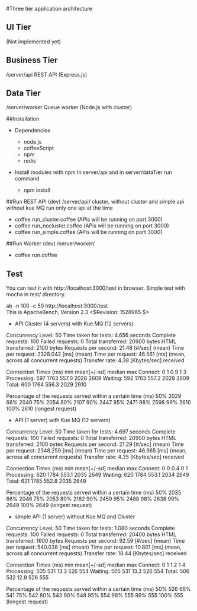 #Three tier application architecture

## UI Tier
(Not implemented yet)

## Business Tier
/server/api
REST API (Express.js)

## Data Tier
/server/worker
Queue worker (Node.js with cluster)

##Installation
* Dependencies
	- node.js
	- coffeeScript
	- npm
	- redis

* Install modules with npm
In server/api and in server/dataTier run command
	- npm install

##Run REST API (dev)
/server/api/
cluster, without cluster and simple api without kue MQ
run only one api at the time

* coffee run_cluster.coffee (APis will be running on port 3000)
* coffee run_nocluster.coffee (APis will be running on port 3000)
* coffee run_simple.coffee (APis will be running on port 3000)

##Run Worker (dev)
/server/worker/

* coffee run.coffee

## Test
You can test it with http://localhost:3000/test in browser.
Simple test with mocha in test/ directory.

ab -n 100 -c 50 http://localhost:3000/test  
This is ApacheBench, Version 2.3 <$Revision: 1528965 $>

* API Cluster (4 servers) with Kue MQ (12 servers)

Concurrency Level:      50
Time taken for tests:   4.656 seconds
Complete requests:      100
Failed requests:        0
Total transferred:      20900 bytes
HTML transferred:       2100 bytes
Requests per second:    21.48 [#/sec] (mean)
Time per request:       2328.042 [ms] (mean)
Time per request:       46.561 [ms] (mean, across all concurrent requests)
Transfer rate:          4.38 [Kbytes/sec] received

Connection Times (ms)
              min  mean[+/-sd] median   max
Connect:        0    1   0.9      1       3
Processing:   597 1763 557.0   2028    2609
Waiting:      592 1763 557.2   2028    2609
Total:        600 1764 556.3   2029    2610

Percentage of the requests served within a certain time (ms)
  50%   2029
  66%   2040
  75%   2054
  80%   2107
  90%   2447
  95%   2471
  98%   2598
  99%   2610
 100%   2610 (longest request)
 
* API (1 server) with Kue MQ (12 servers)

Concurrency Level:      50
Time taken for tests:   4.697 seconds
Complete requests:      100
Failed requests:        0
Total transferred:      20900 bytes
HTML transferred:       2100 bytes
Requests per second:    21.29 [#/sec] (mean)
Time per request:       2348.259 [ms] (mean)
Time per request:       46.965 [ms] (mean, across all concurrent requests)
Transfer rate:          4.35 [Kbytes/sec] received

Connection Times (ms)
              min  mean[+/-sd] median   max
Connect:        0    0   0.4      0       1
Processing:   620 1784 553.1   2035    2649
Waiting:      620 1784 553.1   2034    2649
Total:        621 1785 552.8   2035    2649

Percentage of the requests served within a certain time (ms)
  50%   2035
  66%   2046
  75%   2053
  80%   2162
  90%   2459
  95%   2488
  98%   2638
  99%   2649
 100%   2649 (longest request)

* simple API (1 server) without Kue MQ and Cluster

Concurrency Level:      50
Time taken for tests:   1.080 seconds
Complete requests:      100
Failed requests:        0
Total transferred:      20400 bytes
HTML transferred:       1600 bytes
Requests per second:    92.59 [#/sec] (mean)
Time per request:       540.038 [ms] (mean)
Time per request:       10.801 [ms] (mean, across all concurrent requests)
Transfer rate:          18.44 [Kbytes/sec] received

Connection Times (ms)
              min  mean[+/-sd] median   max
Connect:        0    1   1.2      1       4
Processing:   505  531  13.3    526     554
Waiting:      505  531  13.3    526     554
Total:        506  532  12.9    526     555

Percentage of the requests served within a certain time (ms)
  50%    526
  66%    541
  75%    542
  80%    543
  90%    548
  95%    554
  98%    555
  99%    555
 100%    555 (longest request)